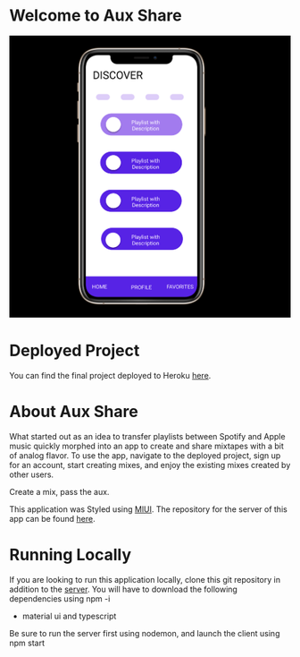 # Welcome to Aux Share

![Aux Share App](public/AuxSharePhone.png)

# Deployed Project

You can find the final project deployed to Heroku [here](https://aux-share-client.herokuapp.com/).


# About Aux Share

What started out as an idea to transfer playlists between Spotify and Apple music quickly morphed into an app to create and share mixtapes with a bit of analog flavor. To use the app, navigate to the deployed project, sign up for an account, start creating mixes, and enjoy the existing mixes created by other users. 

Create a mix, pass the aux. 

This application was Styled using [MlUI](https://mui.com/). The repository for the server of this app can be found [here](https://github.com/laurenashdurr/AuxShareServer).

# Running Locally

If you are looking to run this application locally, clone this git repository in addition to the [server](https://github.com/laurenashdurr/AuxShareServer). You will have to download the following dependencies using npm -i

- material ui and typescript 

Be sure to run the server first using nodemon, and launch the client using npm start